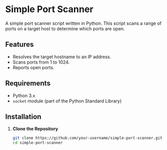 # Simple Port Scanner

A simple port scanner script written in Python. This script scans a range of ports on a target host to determine which ports are open.

## Features

- Resolves the target hostname to an IP address.
- Scans ports from 1 to 1024.
- Reports open ports.

## Requirements

- Python 3.x
- `socket` module (part of the Python Standard Library)

## Installation

1. **Clone the Repository**
   
   ```sh
   git clone https://github.com/your-username/simple-port-scanner.git
   cd simple-port-scanner
